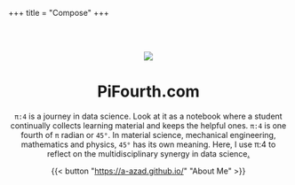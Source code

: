 +++
title = "Compose"
+++

<br><br>

<div style="text-align:center;">

![](images/logo.png)

# PiFourth.com

`π:4` is a journey in data science. Look at it as a notebook where a student continually collects learning material and keeps the helpful ones. `π:4` is one fourth of `π` radian or `45°`. In material science, mechanical engineering, mathematics and physics, `45°` has its own meaning. Here, I use π:4 to reflect on the multidisciplinary synergy in data science[.](docs-blog-/) 

{{< button "https://a-azad.github.io/" "About Me" >}} 


</div>